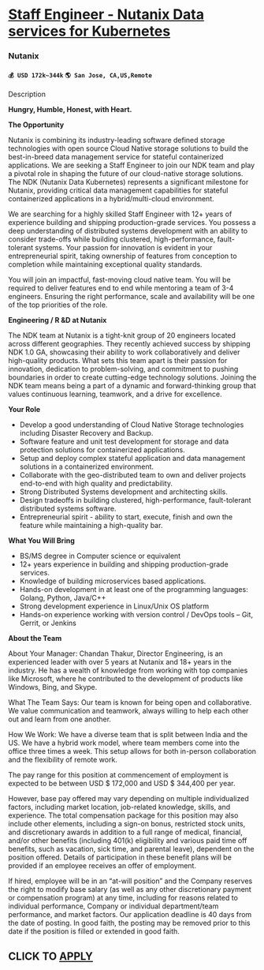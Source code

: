 # [Staff Engineer - Nutanix Data services for Kubernetes](https://www.remotewlb.com/apply/staff-engineer-nutanix-data-services-for-kubernetes)  
### Nutanix  
#### `💰 USD 172k~344k` `🌎 San Jose, CA,US,Remote`  

Description

**Hungry, Humble, Honest, with Heart.**

**The Opportunity**

Nutanix is combining its industry-leading software defined storage technologies with open source Cloud Native storage solutions to build the best-in-breed data management service for stateful containerized applications. We are seeking a Staff Engineer to join our NDK team and play a pivotal role in shaping the future of our cloud-native storage solutions. The NDK (Nutanix Data Kubernetes) represents a significant milestone for Nutanix, providing critical data management capabilities for stateful containerized applications in a hybrid/multi-cloud environment.

We are searching for a highly skilled Staff Engineer with 12+ years of experience building and shipping production-grade services. You possess a deep understanding of distributed systems development with an ability to consider trade-offs while building clustered, high-performance, fault-tolerant systems. Your passion for innovation is evident in your entrepreneurial spirit, taking ownership of features from conception to completion while maintaining exceptional quality standards.

You will join an impactful, fast-moving cloud native team. You will be required to deliver features end to end while mentoring a team of 3-4 engineers. Ensuring the right performance, scale and availability will be one of the top priorities of the role.

**Engineering / R &D at Nutanix**

The NDK team at Nutanix is a tight-knit group of 20 engineers located across different geographies. They recently achieved success by shipping NDK 1.0 GA, showcasing their ability to work collaboratively and deliver high-quality products. What sets this team apart is their passion for innovation, dedication to problem-solving, and commitment to pushing boundaries in order to create cutting-edge technology solutions. Joining the NDK team means being a part of a dynamic and forward-thinking group that values continuous learning, teamwork, and a drive for excellence.

**Your Role**

  * Develop a good understanding of Cloud Native Storage technologies including Disaster Recovery and Backup.
  * Software feature and unit test development for storage and data protection solutions for containerized applications.
  * Setup and deploy complex stateful application and data management solutions in a containerized environment.
  * Collaborate with the geo-distributed team to own and deliver projects end-to-end with high quality and predictability.
  * Strong Distributed Systems development and architecting skills.
  * Design tradeoffs in building clustered, high-performance, fault-tolerant distributed systems software.
  * Entrepreneurial spirit - ability to start, execute, finish and own the feature while maintaining a high-quality bar.

**What You Will Bring**

  * BS/MS degree in Computer science or equivalent
  * 12+ years experience in building and shipping production-grade services.
  * Knowledge of building microservices based applications.
  * Hands-on development in at least one of the programming languages: Golang, Python, Java/C++
  * Strong development experience in Linux/Unix OS platform
  * Hands-on experience working with version control / DevOps tools – Git, Gerrit, or Jenkins 

**About the Team**

About Your Manager: Chandan Thakur, Director Engineering, is an experienced leader with over 5 years at Nutanix and 18+ years in the industry. He has a wealth of knowledge from working with top companies like Microsoft, where he contributed to the development of products like Windows, Bing, and Skype.

What The Team Says: Our team is known for being open and collaborative. We value communication and teamwork, always willing to help each other out and learn from one another.

How We Work: We have a diverse team that is split between India and the US. We have a hybrid work model, where team members come into the office three times a week. This setup allows for both in-person collaboration and the flexibility of remote work.

The pay range for this position at commencement of employment is expected to be between USD $ 172,000 and USD $ 344,400 per year.

However, base pay offered may vary depending on multiple individualized factors, including market location, job-related knowledge, skills, and experience. The total compensation package for this position may also include other elements, including a sign-on bonus, restricted stock units, and discretionary awards in addition to a full range of medical, financial, and/or other benefits (including 401(k) eligibility and various paid time off benefits, such as vacation, sick time, and parental leave), dependent on the position offered. Details of participation in these benefit plans will be provided if an employee receives an offer of employment.

If hired, employee will be in an “at-will position” and the Company reserves the right to modify base salary (as well as any other discretionary payment or compensation program) at any time, including for reasons related to individual performance, Company or individual department/team performance, and market factors. Our application deadline is 40 days from the date of posting. In good faith, the posting may be removed prior to this date if the position is filled or extended in good faith.

  
## CLICK TO [APPLY](https://www.remotewlb.com/apply/staff-engineer-nutanix-data-services-for-kubernetes)

